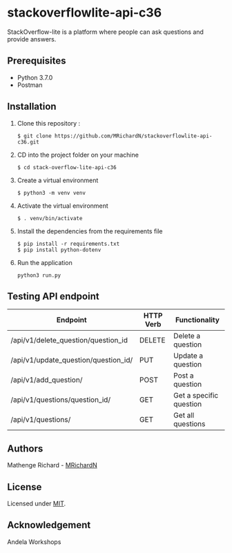 # stackoverflowlite-api-c36
StackOverflow-lite is a platform where people can ask questions and provide answers.

## Prerequisites
- Python 3.7.0 
- Postman


## Installation
1. Clone this repository :

	```
    $ git clone https://github.com/MRichardN/stackoverflowlite-api-c36.git
    ```

2. CD into the project folder on your machine

	```
    $ cd stack-overflow-lite-api-c36
    ```

3. Create a virtual environment

	```
	$ python3 -m venv venv
    ```

4. Activate the virtual environment

	```
    $ . venv/bin/activate
    ```

5. Install the dependencies from the requirements file

	```
    $ pip install -r requirements.txt
    $ pip install python-dotenv
    ```

6. Run the application

    ```
    python3 run.py
    ```

## Testing API endpoint

| Endpoint                             | HTTP Verb   | Functionality |
| ------------------------------------ | ----------- | ------------- |
| /api/v1/delete_question/question_id  | DELETE      | Delete a question |
| /api/v1/update_question/question_id/ | PUT         | Update a question
| /api/v1/add_question/                | POST        | Post a question  |
| /api/v1/questions/question_id/       | GET         | Get a specific question |
| /api/v1/questions/                   | GET         | Get all questions   |


## Authors
Mathenge Richard - [MRichardN](https://github.com/MRichardN)

## License
Licensed under [MIT](https://github.com/MRichardN/stackoverflowlite-api-c36/blob/master/LICENSE).

## Acknowledgement
Andela Workshops
